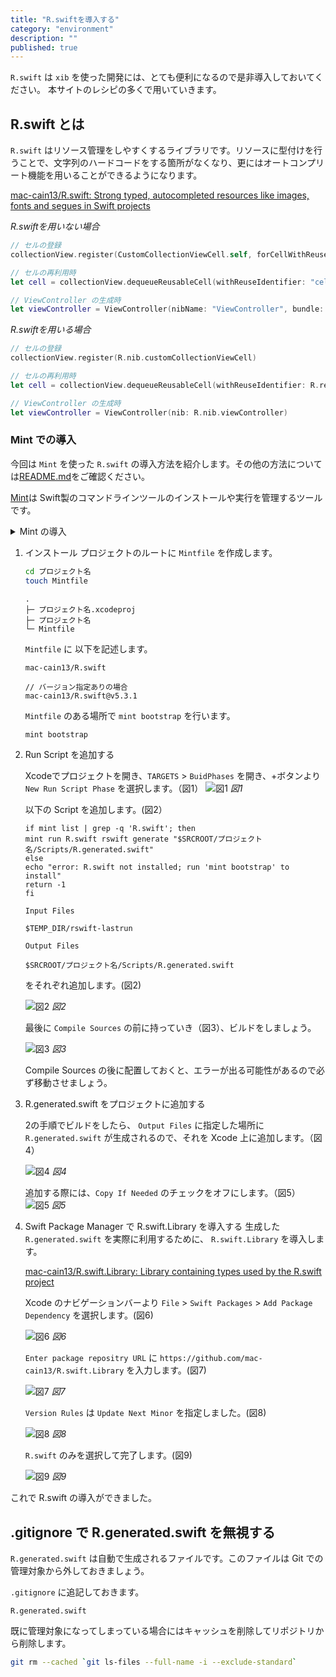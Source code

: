 ```yaml
---
title: "R.swiftを導入する"
category: "environment"
description: ""
published: true
---
```


`R.swift` は `xib` を使った開発には、とても便利になるので是非導入しておいてください。
本サイトのレシピの多くで用いていきます。

## R.swift とは

`R.swift` はリソース管理をしやすくするライブラリです。リソースに型付けを行うことで、文字列のハードコードをする箇所がなくなり、更にはオートコンプリート機能を用いることができるようになります。

[mac-cain13/R.swift: Strong typed, autocompleted resources like images, fonts and segues in Swift projects](https://github.com/mac-cain13/R.swift)

*R.swiftを用いない場合*
```swift
// セルの登録
collectionView.register(CustomCollectionViewCell.self, forCellWithReuseIdentifier: "cell")

// セルの再利用時
let cell = collectionView.dequeueReusableCell(withReuseIdentifier: "cell", for: indexPath)

// ViewController の生成時
let viewController = ViewController(nibName: "ViewController", bundle: nil)
```

*R.swiftを用いる場合*
```swift
// セルの登録
collectionView.register(R.nib.customCollectionViewCell)

// セルの再利用時
let cell = collectionView.dequeueReusableCell(withReuseIdentifier: R.reuseIdentifier.customCollectionViewCell, for: indexPath)!

// ViewController の生成時
let viewController = ViewController(nib: R.nib.viewController)
```

### Mint での導入

今回は `Mint` を使った `R.swift` の導入方法を紹介します。その他の方法については[README.md](https://github.com/mac-cain13/R.swift)をご確認ください。

[Mint](https://github.com/yonaskolb/Mint)は Swift製のコマンドラインツールのインストールや実行を管理するツールです。

<details><summary>Mint の導入</summary>

Mint の導入は
```bash
// Mint のインストール
$ brew install mint
// バージョン確認
$ mint version
```
で行うことができます。
</details>

1. インストール
    プロジェクトのルートに `Mintfile` を作成します。
    ```bash
    cd プロジェクト名
    touch Mintfile
    ```

    ```
    .
    ├─ プロジェクト名.xcodeproj
    ├─ プロジェクト名
    └─ Mintfile
    ```

    `Mintfile` に 以下を記述します。

    ```
    mac-cain13/R.swift

    // バージョン指定ありの場合
    mac-cain13/R.swift@v5.3.1
    ```

    `Mintfile` のある場所で `mint bootstrap` を行います。

    ```bash
    mint bootstrap
    ```

2. Run Script を追加する
   
    Xcodeでプロジェクトを開き、`TARGETS` > `BuidPhases` を開き、+ボタンより `New Run Script Phase` を選択します。（図1）
    ![図1](https://res.cloudinary.com/swift-recipes/image/upload/v1622368199/rswift/rswift-1-1_fkc9ye.png)
    *図1*

    以下の Script を追加します。(図2）
    ```shell
    if mint list | grep -q 'R.swift'; then
    mint run R.swift rswift generate "$SRCROOT/プロジェクト名/Scripts/R.generated.swift"
    else
    echo "error: R.swift not installed; run 'mint bootstrap' to install"
    return -1
    fi
    ```

    `Input Files` 
    ```
    $TEMP_DIR/rswift-lastrun
    ```

    `Output Files` 
    ```
    $SRCROOT/プロジェクト名/Scripts/R.generated.swift
    ```

    をそれぞれ追加します。(図2)

    ![図2](https://res.cloudinary.com/swift-recipes/image/upload/v1622368199/rswift/rswift-1-1_fkc9ye.png)
    *図2*

    最後に `Compile Sources` の前に持っていき（図3）、ビルドをしましょう。

    ![図3](https://res.cloudinary.com/swift-recipes/image/upload/v1622368777/rswift/rswift3_bvhkp6.png)
    *図3*

    Compile Sources の後に配置しておくと、エラーが出る可能性があるので必ず移動させましょう。

3. R.generated.swift をプロジェクトに追加する
    
    2の手順でビルドをしたら、 `Output Files` に指定した場所に `R.generated.swift` が生成されるので、それを Xcode 上に追加します。（図4）

    ![図4](https://res.cloudinary.com/swift-recipes/image/upload/v1622370298/rswift/rswift4_odon9r.png)
    *図4*

    追加する際には、`Copy If Needed` のチェックをオフにします。（図5）
    ![図5](https://res.cloudinary.com/swift-recipes/image/upload/v1622370385/rswift/rswift5_fvpkug.png)
    *図5*


4. Swift Package Manager で R.swift.Library を導入する
    生成した `R.generated.swift` を実際に利用するために、 `R.swift.Library` を導入します。

    [mac-cain13/R.swift.Library: Library containing types used by the R.swift project](https://github.com/mac-cain13/R.swift.Library)

    Xcode のナビゲーションバーより `File` > `Swift Packages` > `Add Package Dependency` を選択します。(図6)

    ![図6](https://res.cloudinary.com/swift-recipes/image/upload/v1622370584/rswift/rswift6_sgcf4a.png)
    *図6*

    `Enter package repositry URL` に `https://github.com/mac-cain13/R.swift.Library` を入力します。(図7)

    ![図7](https://res.cloudinary.com/swift-recipes/image/upload/v1622370747/rswift/rswift7_sta3qg.png)
    *図7*

    `Version Rules` は `Update Next Minor` を指定しました。(図8)

    ![図8](https://res.cloudinary.com/swift-recipes/image/upload/v1622370747/rswift/rswift8_ugd9yk.png)
    *図8*
    
    `R.swift` のみを選択して完了します。(図9)

    ![図9](https://res.cloudinary.com/swift-recipes/image/upload/v1622370747/rswift/rswift9_hoqtka.png)
    *図9*


これで R.swift の導入ができました。

## .gitignore で R.generated.swift を無視する

`R.generated.swift` は自動で生成されるファイルです。このファイルは Git での管理対象から外しておきましょう。

`.gitignore` に追記しておきます。
```text
R.generated.swift
```

既に管理対象になってしまっている場合にはキャッシュを削除してリポジトリから削除します。
```bash
git rm --cached `git ls-files --full-name -i --exclude-standard`
```



